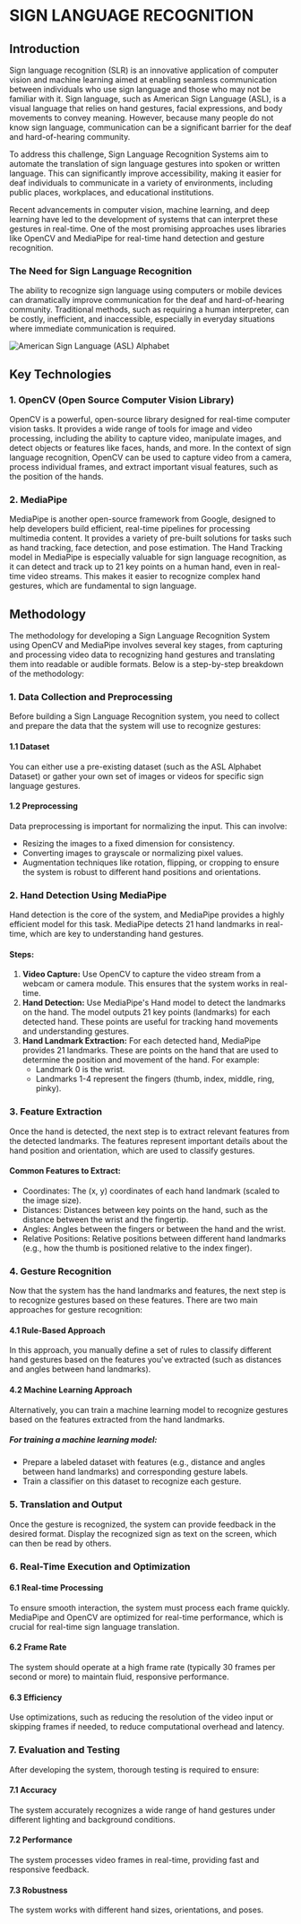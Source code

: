 # **SIGN LANGUAGE RECOGNITION**

## Introduction

Sign language recognition (SLR) is an innovative application of computer vision and machine learning aimed at enabling seamless communication between individuals who use sign language and those who may not be familiar with it. Sign language, such as American Sign Language (ASL), is a visual language that relies on hand gestures, facial expressions, and body movements to convey meaning. However, because many people do not know sign language, communication can be a significant barrier for the deaf and hard-of-hearing community.

To address this challenge, Sign Language Recognition Systems aim to automate the translation of sign language gestures into spoken or written language. This can significantly improve accessibility, making it easier for deaf individuals to communicate in a variety of environments, including public places, workplaces, and educational institutions.

Recent advancements in computer vision, machine learning, and deep learning have led to the development of systems that can interpret these gestures in real-time. One of the most promising approaches uses libraries like OpenCV and MediaPipe for real-time hand detection and gesture recognition.

### The Need for Sign Language Recognition
The ability to recognize sign language using computers or mobile devices can dramatically improve communication for the deaf and hard-of-hearing community. Traditional methods, such as requiring a human interpreter, can be costly, inefficient, and inaccessible, especially in everyday situations where immediate communication is required.

![American Sign Language (ASL) Alphabet](path_to_your_image/ASL_alphabet.jpg)

## Key Technologies

### 1. OpenCV (Open Source Computer Vision Library)
OpenCV is a powerful, open-source library designed for real-time computer vision tasks. It provides a wide range of tools for image and video processing, including the ability to capture video, manipulate images, and detect objects or features like faces, hands, and more. In the context of sign language recognition, OpenCV can be used to capture video from a camera, process individual frames, and extract important visual features, such as the position of the hands.

### 2. MediaPipe
MediaPipe is another open-source framework from Google, designed to help developers build efficient, real-time pipelines for processing multimedia content. It provides a variety of pre-built solutions for tasks such as hand tracking, face detection, and pose estimation. The Hand Tracking model in MediaPipe is especially valuable for sign language recognition, as it can detect and track up to 21 key points on a human hand, even in real-time video streams. This makes it easier to recognize complex hand gestures, which are fundamental to sign language.

## Methodology

The methodology for developing a Sign Language Recognition System using OpenCV and MediaPipe involves several key stages, from capturing and processing video data to recognizing hand gestures and translating them into readable or audible formats. Below is a step-by-step breakdown of the methodology:

### 1. Data Collection and Preprocessing
Before building a Sign Language Recognition system, you need to collect and prepare the data that the system will use to recognize gestures:

#### 1.1 Dataset
You can either use a pre-existing dataset (such as the ASL Alphabet Dataset) or gather your own set of images or videos for specific sign language gestures.

#### 1.2 Preprocessing
Data preprocessing is important for normalizing the input. This can involve:
- Resizing the images to a fixed dimension for consistency.
- Converting images to grayscale or normalizing pixel values.
- Augmentation techniques like rotation, flipping, or cropping to ensure the system is robust to different hand positions and orientations.

### 2. Hand Detection Using MediaPipe
Hand detection is the core of the system, and MediaPipe provides a highly efficient model for this task. MediaPipe detects 21 hand landmarks in real-time, which are key to understanding hand gestures.

#### Steps:
1. **Video Capture:** Use OpenCV to capture the video stream from a webcam or camera module. This ensures that the system works in real-time.
2. **Hand Detection:** Use MediaPipe's Hand model to detect the landmarks on the hand. The model outputs 21 key points (landmarks) for each detected hand. These points are useful for tracking hand movements and understanding gestures.
3. **Hand Landmark Extraction:** For each detected hand, MediaPipe provides 21 landmarks. These are points on the hand that are used to determine the position and movement of the hand. For example:
   - Landmark 0 is the wrist.
   - Landmarks 1-4 represent the fingers (thumb, index, middle, ring, pinky).

### 3. Feature Extraction
Once the hand is detected, the next step is to extract relevant features from the detected landmarks. The features represent important details about the hand position and orientation, which are used to classify gestures.

#### Common Features to Extract:
- Coordinates: The (x, y) coordinates of each hand landmark (scaled to the image size).
- Distances: Distances between key points on the hand, such as the distance between the wrist and the fingertip.
- Angles: Angles between the fingers or between the hand and the wrist.
- Relative Positions: Relative positions between different hand landmarks (e.g., how the thumb is positioned relative to the index finger).

### 4. Gesture Recognition
Now that the system has the hand landmarks and features, the next step is to recognize gestures based on these features. There are two main approaches for gesture recognition:

#### 4.1 Rule-Based Approach
In this approach, you manually define a set of rules to classify different hand gestures based on the features you've extracted (such as distances and angles between hand landmarks).

#### 4.2 Machine Learning Approach
Alternatively, you can train a machine learning model to recognize gestures based on the features extracted from the hand landmarks.

##### For training a machine learning model:
- Prepare a labeled dataset with features (e.g., distance and angles between hand landmarks) and corresponding gesture labels.
- Train a classifier on this dataset to recognize each gesture.

### 5. Translation and Output
Once the gesture is recognized, the system can provide feedback in the desired format. Display the recognized sign as text on the screen, which can then be read by others.

### 6. Real-Time Execution and Optimization

#### 6.1 Real-time Processing
To ensure smooth interaction, the system must process each frame quickly. MediaPipe and OpenCV are optimized for real-time performance, which is crucial for real-time sign language translation.

#### 6.2 Frame Rate
The system should operate at a high frame rate (typically 30 frames per second or more) to maintain fluid, responsive performance.

#### 6.3 Efficiency
Use optimizations, such as reducing the resolution of the video input or skipping frames if needed, to reduce computational overhead and latency.

### 7. Evaluation and Testing
After developing the system, thorough testing is required to ensure:

#### 7.1 Accuracy
The system accurately recognizes a wide range of hand gestures under different lighting and background conditions.

#### 7.2 Performance
The system processes video frames in real-time, providing fast and responsive feedback.

#### 7.3 Robustness
The system works with different hand sizes, orientations, and poses.

